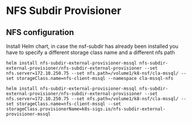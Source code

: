 # NFS Subdir Provisioner

## NFS configuration

Install Helm chart, in case the nsf-subdir has already been installed you have to specify a different storage class name and a different nfs path

```language
helm install nfs-subdir-external-provisioner-mssql nfs-subdir-external-provisioner/nfs-subdir-external-provisioner --set nfs.server=172.10.250.75 --set nfs.path=/volume1/k8-nsf/cla-mssql/ --set storageClass.name=nfs-client-mssql --namespace cla-mssql-nfs
```

```language
helm install nfs-subdir-external-provisioner-mssql nfs-subdir-external-provisioner/nfs-subdir-external-provisioner --set nfs.server=172.10.250.75 --set nfs.path=/volume1/k8-nsf/cla-mssql/ --set storageClass.name=nfs-client-mssql --set storageClass.provisionerName=k8s-sigs.io/nfs-subdir-external-provisioner-mssql
 ```